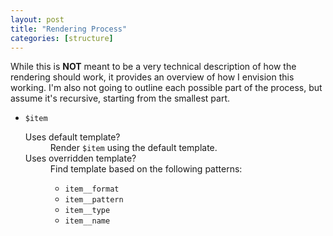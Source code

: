 ```yaml
---
layout: post
title: "Rendering Process"
categories: [structure]
---
```


While this is **NOT** meant to be a very technical description of how the rendering should work, it provides an overview of how I envision this working.  I'm also not going to outline each possible part of the process, but assume it's recursive, starting from the smallest part.

<ul>
  <li>
    <code class="start">$item</code>
    <dl>
      <dt class="question">Uses default template?</dt>
      <dd class="answer">Render <code>$item</code> using the default template.</dd>
      <dt class="question">Uses overridden template?</dt>
      <dd class="answer">Find template based on the following patterns:
        <ul>
          <li><code>item__format</code></li>
          <li><code>item__pattern</code></li>
          <li><code>item__type</code></li>
          <li><code>item__name</code></li>
        </ul>
      </dd>
    </dl>
  </li>
</ul>
